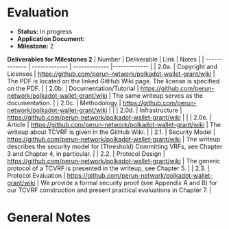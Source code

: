 # Evaluation

- **Status:** In progress
- **Application Document:** 
- **Milestone:** 2

**Deliverables for Milestones 2**
| Number | Deliverable | Link | Notes |
| ------------- | ------------- | ------------- |------------- |
| 2.0a. | Copyright and Licenses | https://github.com/perun-network/polkadot-wallet-grant/wiki | The PDF is located on the linked GitHub Wiki page. The license is specified on the PDF. | 
| 2.0b. | Documentation/Tutorial | https://github.com/perun-network/polkadot-wallet-grant/wiki | The same writeup serves as the documentation. |
| 2.0c. | Methodology | https://github.com/perun-network/polkadot-wallet-grant/wiki |  |
| 2.0d. | Infrastructure | https://github.com/perun-network/polkadot-wallet-grant/wiki | |
| 2.0e. | Article | https://github.com/perun-network/polkadot-wallet-grant/wiki | The writeup about TCVRF is given in the GitHub Wiki. |
| 2.1. | Security Model | https://github.com/perun-network/polkadot-wallet-grant/wiki | The writeup describes the security model for (Threshold) Committing VRFs, see Chapter 3 and Chapter 4, in particular. |
| 2.2. | Protocol Design | https://github.com/perun-network/polkadot-wallet-grant/wiki | The generic protocol of a TCVRF is presented in the writeup, see Chapter 5. |
| 2.3. | Protocol Evaluation | https://github.com/perun-network/polkadot-wallet-grant/wiki | We provide a formal security proof (see Appendix A and B) for our TCVRF construction and present practical evaluations in Chapter 7. |

# General Notes
